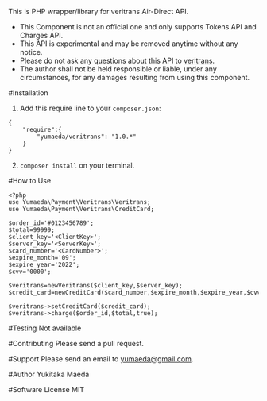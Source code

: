 This is PHP wrapper/library for veritrans Air-Direct API.

* This Component is not an official one and only supports Tokens API and Charges API.
* This API is experimental and may be removed anytime without any notice.
* Please do not ask any questions about this API to [veritrans](https://www.veritrans.co.jp/).
* The author shall not be held responsible or liable, under any circumstances, for any damages resulting from using this component.

#Installation
1. Add this require line to your `composer.json`:

```
{
    "require":{
        "yumaeda/veritrans": "1.0.*"
    }
}
```
2. `composer install` on your terminal.

#How to Use

```
<?php
use Yumaeda\Payment\Veritrans\Veritrans;
use Yumaeda\Payment\Veritrans\CreditCard;

$order_id='#0123456789';
$total=99999;
$client_key='<ClientKey>';
$server_key='<ServerKey>';
$card_number='<CardNumber>';
$expire_month='09';
$expire_year='2022';
$cvv='0000';

$veritrans=newVeritrans($client_key,$server_key);
$credit_card=newCreditCard($card_number,$expire_month,$expire_year,$cvv);

$veritrans->setCreditCard($credit_card);
$veritrans->charge($order_id,$total,true);
```

#Testing
Not available

#Contributing
Please send a pull request.

#Support
Please send an email to yumaeda@gmail.com.

#Author
Yukitaka Maeda

#Software License
MIT
